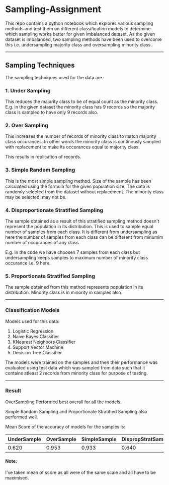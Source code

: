 # Sampling-Assignment
This repo contains a python notebook which explores various sampling methods and test them on different classification models to determine which sampling works better for given imbalanced dataset.
As the given dataset is imbalanced, two sampling methods have been used to overcome this i.e. undersampling majority class and oversampling minority class.

---
## Sampling Techniques

The sampling techniques used for the data are :

### 1. Under Sampling
This reduces the majority class to be of equal count as the minority class. E.g. in the given dataset the minority class has 9 records so the majority class is sampled to have only 9 records also.

### 2. Over Sampling

This increases the number of records of minority class to match majority class occurances. In other words the minority class is continously sampled with replacement to make its occurances equal to majority class.

This results in replication of records.

### 3. Simple Random Sampling

This is the most simple sampling method. Size of the sample has been calculated using the formula for the given population size. The data is randomly selected from the dataset without replacement. The minority class may be selected, may not be.

### 4. Disproportionate Stratified Sampling

The sample obtained as a result of this stratified sampling method doesn't represent the population in its distribution. This is used to sample equal number of samples from each class. It is different from undersampling as here the number of samples from each class can be different from minumim number of occurances of any class. 

E.g. In the code we have choosen 7 samples from each class but undersampling keeps samples to maximum number of minority class occurance i.e. 9 here.

### 5. Proportionate Stratified Sampling

The sample obtained from this method represents population in its distribution. Minority class is in minority in samples also.

---

### Classification Models

Models used for this data:

1. Logistic Regression
2. Naive Bayes Classifier
3. KNearest Neighbors Classifier
4. Support Vector Machine
5. Decision Tree Classifier

The models were trained on the samples and then their performance was evaluated using test data which was sampled from data such that it contains atleast 2 records from minority class for purpose of testing.

---

### Result

OverSampling Performed best overall for all the models.

Simple Random Sampling and Proportionate Stratified Sampling also performed well.

Mean Score of the accuracy of models for the samples is:

UnderSample | OverSample | SimpleSample | DispropStratSample | PropStratSample
--- | --- | --- | --- | ---
0.620 | 0.953 | 0.933 | 0.640 | 0.920

#### Note:

I've taken mean of score as all were of the same scale and all have to be maximised.
